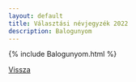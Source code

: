 ```yaml
---
layout: default
title: Választási névjegyzék 2022
description: Balogunyom
---
```


{% include Balogunyom.html %}

[Vissza](./)